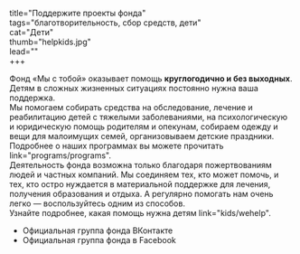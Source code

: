 title="Поддержите проекты фонда"   
tags="благотворительность, сбор средств, дети"    
cat="Дети"    
thumb="helpkids.jpg"    
lead=""    
+++  

Фонд «Мы с тобой» оказывает помощь **круглогодично и без выходных**.   
Детям в сложных жизненных ситуациях постоянно нужна ваша поддержка.   
Мы помогаем собирать средства на обследование, лечение и реабилитацию детей с тяжелыми заболеваниями, на психологическую и юридическую помощь родителям и опекунам, собираем одежду и вещи для малоимущих семей, организовываем детские праздники. Подробнее о наших программах вы можете прочитать link="programs/programs".       
Деятельность фонда возможна только благодаря пожертвованиям людей и частных компаний. Мы соединяем тех, кто может помочь, и тех, кто остро нуждается в материальной поддержке для лечения, получения образования и отдыха. 
А регулярно помогать нам очень легко — воспользуйтесь одним из способов.   
Узнайте подробнее, какая помощь нужна детям link="kids/wehelp".  
* Официальная группа фонда ВКонтакте
* Официальная группа фонда в Facebook
